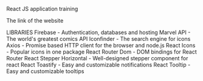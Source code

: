 React JS application training

The link of the website

LIBRARIES
Firebase - Authentication, databases and hosting
Marvel API - The world's greatest comics API
Iconfinder - The search engine for icons
Axios - Promise based HTTP client for the browser and node.js
React Icons - Popular icons in one package
React Router Dom - DOM bindings for React Router
React Stepper Horizontal - Well-designed stepper component for react
React Toastify - Easy and customizable notifications
React Tooltip - Easy and customizable tooltips
